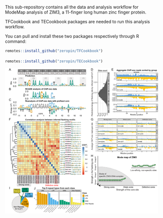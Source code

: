 This sub-repository contains all the data and analysis workflow for ModeMap analysis of ZIM3, a 11-finger long human zinc finger protein.

TFCookbook and TECookbook packages are needed to run this analysis workflow.

You can pull and install these two packages respectively through R command:
```r
remotes::install_github("zeropin/TFCookbook")

remotes::install_github("zeropin/TECookbook")
```

![](Figure%205%20(ZIM3).png)
